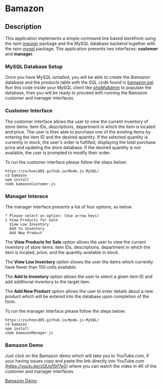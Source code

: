 # Bamazon

## Description

This application implements a simple command line based storefront using the npm [inquirer](https://www.npmjs.com/package/inquirer) package and the MySQL database backend together with the npm [mysql](https://www.npmjs.com/package/mysql) package. The application presents two interfaces: **customer** and **manager**.

### MySQL Database Setup

Once you have MySQL isntalled, you will be able to create the *Bamazon* database and the *products* table with the SQL code found in [bamazon.sql](Bamazon.sql). Run this code inside your MySQL client like [phpMyAdmin](localhost:8888/phpMyAdmin/?lang=en) to populate the database, then you will be ready to proceed with running the Bamazon customer and manager interfaces.

### Customer Interface

The customer interface allows the user to view the current inventory of store items: item IDs, descriptions, department in which the item is located and price. The user is then able to purchase one of the existing items by entering the item ID and the desired quantity. If the selected quantity is currently in stock, the user's order is fulfilled, displaying the total purchase price and updating the store database. If the desired quantity is not available, the user is prompted to modify their order.

To run the customer interface please follow the steps below:

	https://zschneid85.github.io/Node.js-MySQL/
	cd bamazon
	npm install
	node bamazonCustomer.js

### Manager Interace

The manager interface presents a list of four options, as below. 

	? Please select an option: (Use arrow keys)
	❯ View Products for Sale 
	  View Low Inventory 
	  Add to Inventory 
	  Add New Product
	  
The **View Products for Sale** option allows the user to view the current inventory of store items: item IDs, descriptions, department in which the item is located, price, and the quantity available in stock. 

The **View Low Inventory** option shows the user the items which currently have fewer than 100 units available.

The **Add to Inventory** option allows the user to select a given item ID and add additional inventory to the target item.

The **Add New Product** option allows the user to enter details about a new product which will be entered into the database upon completion of the form.

To run the manager interface please follow the steps below:

	https://zschneid85.github.io/Node.js-MySQL/
	cd bamazon
	npm install
	node bamazonManager.js

### Bamazon Demo

Just click on the Bamazon demo which will take you to YouTube.com, if your having issues copy and paste the link directly into YouTube.com (https://youtu.be/zQUg15if7p0) where you can watch the video in 4K of the customer and manager interfaces. 

[Bamazon Demo](https://youtu.be/zQUg15if7p0)
